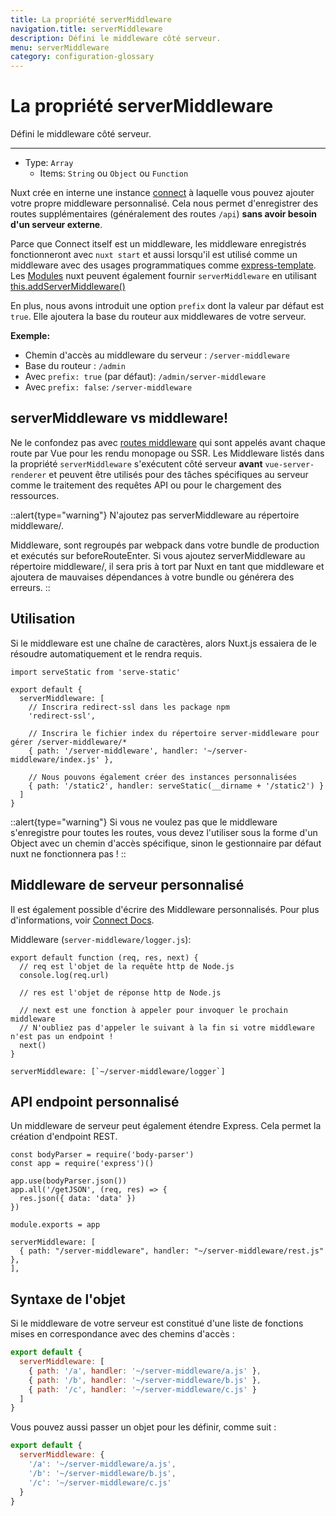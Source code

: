 ```yaml
---
title: La propriété serverMiddleware
navigation.title: serverMiddleware
description: Défini le middleware côté serveur.
menu: serverMiddleware
category: configuration-glossary
---
```

# La propriété serverMiddleware

Défini le middleware côté serveur.

---

- Type: `Array`
  - Items: `String` ou `Object` ou `Function`

Nuxt crée en interne une instance [connect](https://github.com/senchalabs/connect) à laquelle vous pouvez ajouter votre propre middleware personnalisé. Cela nous permet d'enregistrer des routes supplémentaires (généralement des routes `/api`) **sans avoir besoin d'un serveur externe**.

Parce que Connect itself est un middleware, les middleware enregistrés fonctionneront avec `nuxt start` et aussi lorsqu'il est utilisé comme un middleware avec des usages programmatiques comme [express-template](https://github.com/nuxt-community/express-template). Les [Modules](/docs/directory-structure/modules) nuxt peuvent également fournir `serverMiddleware` en utilisant [this.addServerMiddleware()](/docs/internals-glossary/internals-module-container#addservermiddleware-middleware)

En plus, nous avons introduit une option `prefix` dont la valeur par défaut est `true`. Elle ajoutera la base du routeur aux middlewares de votre serveur.

**Exemple:**

- Chemin d'accès au middleware du serveur : `/server-middleware`
- Base du routeur : `/admin`
- Avec `prefix: true` (par défaut): `/admin/server-middleware`
- Avec `prefix: false`: `/server-middleware`

## serverMiddleware vs middleware!

Ne le confondez pas avec [routes middleware](/docs/directory-structure/middleware#router-middleware) qui sont appelés avant chaque route par Vue pour les rendu monopage ou SSR. Les Middleware listés dans la propriété `serverMiddleware` s'exécutent côté serveur **avant** `vue-server-renderer` et peuvent être utilisés pour des tâches spécifiques au serveur comme le traitement des requêtes API ou pour le chargement des ressources.

::alert{type="warning"}
N'ajoutez pas serverMiddleware au répertoire middleware/.

Middleware, sont regroupés par webpack dans votre bundle de production et exécutés sur beforeRouteEnter. Si vous ajoutez serverMiddleware au répertoire middleware/, il sera pris à tort par Nuxt en tant que middleware et ajoutera de mauvaises dépendances à votre bundle ou générera des erreurs.
::
## Utilisation

Si le middleware est une chaîne de caractères, alors Nuxt.js essaiera de le résoudre automatiquement et le rendra requis.

```js{}[nuxt.config.js]
import serveStatic from 'serve-static'

export default {
  serverMiddleware: [
    // Inscrira redirect-ssl dans les package npm
    'redirect-ssl',

    // Inscrira le fichier index du répertoire server-middleware pour gérer /server-middleware/*
    { path: '/server-middleware', handler: '~/server-middleware/index.js' },

    // Nous pouvons également créer des instances personnalisées
    { path: '/static2', handler: serveStatic(__dirname + '/static2') }
  ]
}
```

::alert{type="warning"}
Si vous ne voulez pas que le middleware s'enregistre pour toutes les routes, vous devez l'utiliser sous la forme d'un Object avec un chemin d'accès spécifique, sinon le gestionnaire par défaut nuxt ne fonctionnera pas !
::

## Middleware de serveur personnalisé

Il est également possible d'écrire des Middleware personnalisés. Pour plus d'informations, voir [Connect Docs](https://github.com/senchalabs/connect#appusefn).

Middleware (`server-middleware/logger.js`):

```js{}[server-middleware/logger.js]
export default function (req, res, next) {
  // req est l'objet de la requête http de Node.js
  console.log(req.url)

  // res est l'objet de réponse http de Node.js

  // next est une fonction à appeler pour invoquer le prochain middleware
  // N'oubliez pas d'appeler le suivant à la fin si votre middleware n'est pas un endpoint !
  next()
}
```

```js{}[nuxt.config.js]
serverMiddleware: [`~/server-middleware/logger`]
```

## API endpoint personnalisé

Un middleware de serveur peut également étendre Express. Cela permet la création d'endpoint REST.

```js{}[server-middleware/rest.js]
const bodyParser = require('body-parser')
const app = require('express')()

app.use(bodyParser.json())
app.all('/getJSON', (req, res) => {
  res.json({ data: 'data' })
})

module.exports = app
```

```js{}[nuxt.config.js]
serverMiddleware: [
  { path: "/server-middleware", handler: "~/server-middleware/rest.js" },
],
```

## Syntaxe de l'objet

Si le middleware de votre serveur est constitué d'une liste de fonctions mises en correspondance avec des chemins d'accès :

```js
export default {
  serverMiddleware: [
    { path: '/a', handler: '~/server-middleware/a.js' },
    { path: '/b', handler: '~/server-middleware/b.js' },
    { path: '/c', handler: '~/server-middleware/c.js' }
  ]
}
```

Vous pouvez aussi passer un objet pour les définir, comme suit :

```js
export default {
  serverMiddleware: {
    '/a': '~/server-middleware/a.js',
    '/b': '~/server-middleware/b.js',
    '/c': '~/server-middleware/c.js'
  }
}
```
